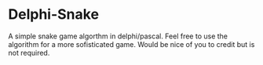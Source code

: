 # Delphi-Snake
A simple snake game algorthm in delphi/pascal. Feel free to use the algorithm for a more sofisticated game. 
Would be nice of you to credit but is not required.
